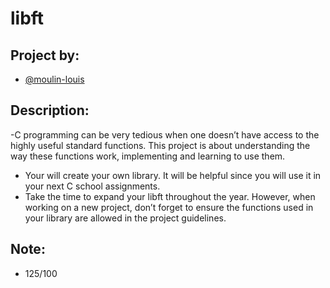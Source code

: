 # libft
## Project by:
- [@moulin-louis]()
## Description:
-C programming can be very tedious when one doesn’t have access to the highly useful
standard functions. This project is about understanding the way these functions work,
implementing and learning to use them. 
- Your will create your own library. It will be helpful since you will use it in your next C school assignments.
- Take the time to expand your libft throughout the year. However, when working
on a new project, don’t forget to ensure the functions used in your library are allowed in
the project guidelines.
## Note:
- 125/100
